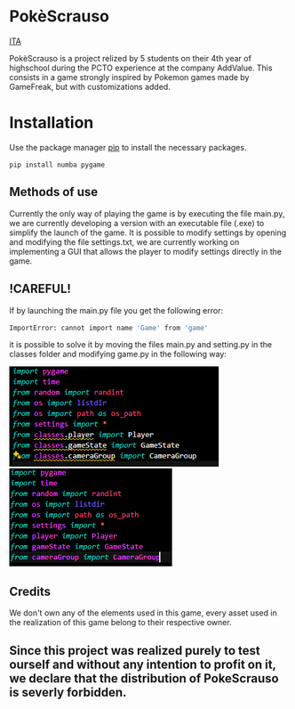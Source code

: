 # PokèScrauso
[ITA](./README.md)


PokèScrauso is a project relized by 5 students on their 4th year of highschool during the PCTO experience at the company AddValue.
This consists in a game strongly inspired by Pokemon games made by GameFreak, but with customizations added.

# Installation 
Use the package manager [pip](https://pip.pypa.io/en/stable/) to install the necessary packages. 

```
pip install numba pygame 
```

## Methods of use 

Currently the only way of playing the game is by executing the file main.py, we are currently developing a version with an executable file (.exe) to simplify the launch of the game.
It is possible to modify settings by opening and modifying the file settings.txt, we are currently working on implementing a GUI that allows the player to modify settings directly in the game.

## !CAREFUL!

If by launching the main.py file you get the following error:
```bash
ImportError: cannot import name 'Game' from 'game'
```
it is possible to solve it by moving the files main.py and setting.py in the classes folder and modifying game.py in the following way:

![before](./data/screen_before.png)
![after](./data/screen_after.png)

## Credits 

We don't own any of the elements used in this game, every asset used in the realization of this game belong to their respective owner.

## Since this project was realized purely to test ourself and without any intention to profit on it, we declare that the distribution of PokeScrauso is severly forbidden.